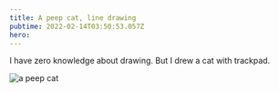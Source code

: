 ```yaml
---
title: A peep cat, line drawing
pubtime: 2022-02-14T03:50:53.057Z
hero:
---
```


I have zero knowledge about drawing. But I drew a cat with trackpad.

![a peep cat](/svg/neko.svg)
